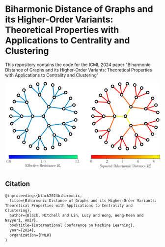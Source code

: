 # Biharmonic Distance of Graphs and its Higher-Order Variants: Theoretical Properties with Applications to Centrality and Clustering

This repository contains the code for the ICML 2024 paper "Biharmonic Distance of Graphs and its Higher-Order Variants: Theoretical Properties with Applications to Centrality and Clustering" 

![trees](fig/combined_trees.png)

## Citation

```
@inproceedings{black2024biharmonic,
  title={Biharmonic Distance of Graphs and its Higher-Order Variants: Theoretical Properties with Applications to Centrality and Clustering},
  author={Black, Mitchell and Lin, Lucy and Wong, Weng-Keen and Nayyeri, Amir},
  booktitle={International Conference on Machine Learning},
  year={2024},
  organization={PMLR}
}
```
